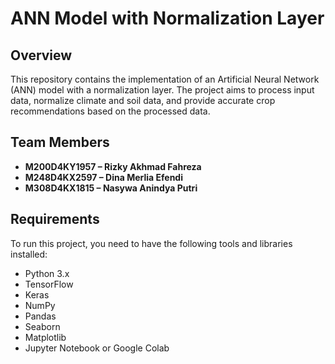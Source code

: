 # ANN Model with Normalization Layer

## Overview
This repository contains the implementation of an Artificial Neural Network (ANN) model with a normalization layer. The project aims to process input data, normalize climate and soil data, and provide accurate crop recommendations based on the processed data.

## Team Members
- **M200D4KY1957 – Rizky Akhmad Fahreza**
- **M248D4KX2597 – Dina Merlia Efendi**
- **M308D4KX1815 – Nasywa Anindya Putri**

## Requirements
To run this project, you need to have the following tools and libraries installed:
- Python 3.x
- TensorFlow
- Keras
- NumPy
- Pandas
- Seaborn
- Matplotlib
- Jupyter Notebook or Google Colab